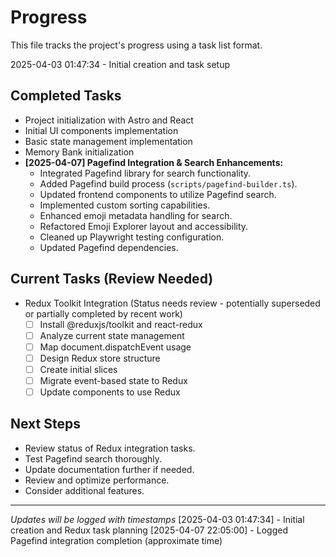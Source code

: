 # Progress

This file tracks the project's progress using a task list format.

2025-04-03 01:47:34 - Initial creation and task setup

## Completed Tasks

* Project initialization with Astro and React
* Initial UI components implementation
* Basic state management implementation
* Memory Bank initialization
* **[2025-04-07] Pagefind Integration &amp; Search Enhancements:**
    * Integrated Pagefind library for search functionality.
    * Added Pagefind build process (`scripts/pagefind-builder.ts`).
    * Updated frontend components to utilize Pagefind search.
    * Implemented custom sorting capabilities.
    * Enhanced emoji metadata handling for search.
    * Refactored Emoji Explorer layout and accessibility.
    * Cleaned up Playwright testing configuration.
    * Updated Pagefind dependencies.

## Current Tasks (Review Needed)

* Redux Toolkit Integration (Status needs review - potentially superseded or partially completed by recent work)
  - [ ] Install @reduxjs/toolkit and react-redux
  - [ ] Analyze current state management
  - [ ] Map document.dispatchEvent usage
  - [ ] Design Redux store structure
  - [ ] Create initial slices
  - [ ] Migrate event-based state to Redux
  - [ ] Update components to use Redux

## Next Steps

* Review status of Redux integration tasks.
* Test Pagefind search thoroughly.
* Update documentation further if needed.
* Review and optimize performance.
* Consider additional features.

---
*Updates will be logged with timestamps*
[2025-04-03 01:47:34] - Initial creation and Redux task planning
[2025-04-07 22:05:00] - Logged Pagefind integration completion (approximate time)
